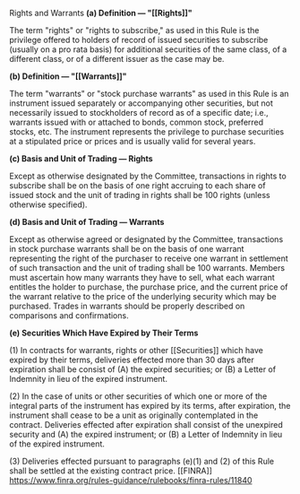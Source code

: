 Rights and Warrants
**(a) Definition — "[[Rights]]"**

The term "rights" or "rights to subscribe," as used in this Rule is the privilege offered to holders of record of issued securities to subscribe (usually on a pro rata basis) for additional securities of the same class, of a different class, or of a different issuer as the case may be.

**(b) Definition — "[[Warrants]]"**

The term "warrants" or "stock purchase warrants" as used in this Rule is an instrument issued separately or accompanying other securities, but not necessarily issued to stockholders of record as of a specific date; i.e., warrants issued with or attached to bonds, common stock, preferred stocks, etc. The instrument represents the privilege to purchase securities at a stipulated price or prices and is usually valid for several years.

**(c) Basis and Unit of Trading — Rights**

Except as otherwise designated by the Committee, transactions in rights to subscribe shall be on the basis of one right accruing to each share of issued stock and the unit of trading in rights shall be 100 rights (unless otherwise specified).

**(d) Basis and Unit of Trading — Warrants**

Except as otherwise agreed or designated by the Committee, transactions in stock purchase warrants shall be on the basis of one warrant representing the right of the purchaser to receive one warrant in settlement of such transaction and the unit of trading shall be 100 warrants. Members must ascertain how many warrants they have to sell, what each warrant entitles the holder to purchase, the purchase price, and the current price of the warrant relative to the price of the underlying security which may be purchased. Trades in warrants should be properly described on comparisons and confirmations.

**(e) Securities Which Have Expired by Their Terms**

(1) In contracts for warrants, rights or other [[Securities]] which have expired by their terms, deliveries effected more than 30 days after expiration shall be consist of (A) the expired securities; or (B) a Letter of Indemnity in lieu of the expired instrument.

(2) In the case of units or other securities of which one or more of the integral parts of the instrument has expired by its terms, after expiration, the instrument shall cease to be a unit as originally contemplated in the contract. Deliveries effected after expiration shall consist of the unexpired security and (A) the expired instrument; or (B) a Letter of Indemnity in lieu of the expired instrument.

(3) Deliveries effected pursuant to paragraphs (e)(1) and (2) of this Rule shall be settled at the existing contract price. [[FINRA]]
https://www.finra.org/rules-guidance/rulebooks/finra-rules/11840